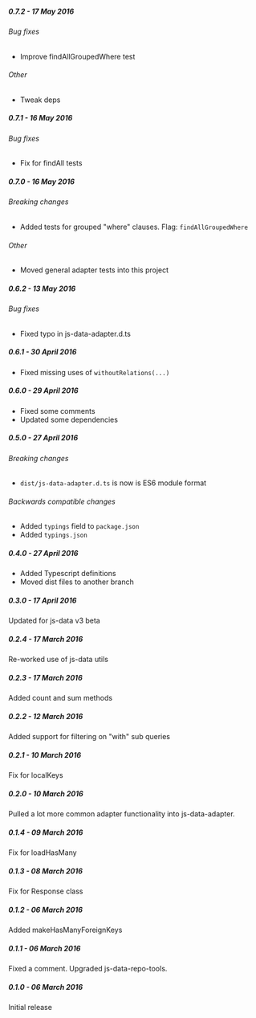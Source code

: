 ##### 0.7.2 - 17 May 2016

###### Bug fixes
- Improve findAllGroupedWhere test

###### Other
- Tweak deps

##### 0.7.1 - 16 May 2016

###### Bug fixes
- Fix for findAll tests

##### 0.7.0 - 16 May 2016

###### Breaking changes
- Added tests for grouped "where" clauses. Flag: `findAllGroupedWhere`

###### Other
- Moved general adapter tests into this project

##### 0.6.2 - 13 May 2016

###### Bug fixes
- Fixed typo in js-data-adapter.d.ts

##### 0.6.1 - 30 April 2016

- Fixed missing uses of `withoutRelations(...)`

##### 0.6.0 - 29 April 2016

- Fixed some comments
- Updated some dependencies

##### 0.5.0 - 27 April 2016

###### Breaking changes
- `dist/js-data-adapter.d.ts` is now is ES6 module format

###### Backwards compatible changes
- Added `typings` field to `package.json`
- Added `typings.json`

##### 0.4.0 - 27 April 2016

- Added Typescript definitions
- Moved dist files to another branch

##### 0.3.0 - 17 April 2016

Updated for js-data v3 beta

##### 0.2.4 - 17 March 2016

Re-worked use of js-data utils

##### 0.2.3 - 17 March 2016

Added count and sum methods

##### 0.2.2 - 12 March 2016

Added support for filtering on "with" sub queries

##### 0.2.1 - 10 March 2016

Fix for localKeys

##### 0.2.0 - 10 March 2016

Pulled a lot more common adapter functionality into js-data-adapter.

##### 0.1.4 - 09 March 2016

Fix for loadHasMany

##### 0.1.3 - 08 March 2016

Fix for Response class

##### 0.1.2 - 06 March 2016

Added makeHasManyForeignKeys

##### 0.1.1 - 06 March 2016

Fixed a comment. Upgraded js-data-repo-tools.

##### 0.1.0 - 06 March 2016

Initial release

